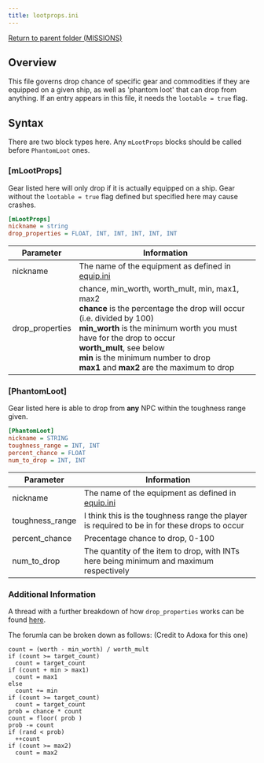 ```yaml
---
title: lootprops.ini
---
```


[Return to parent folder (MISSIONS)](../../Missions/index.md)

## Overview

This file governs drop chance of specific gear and commodities if they are equipped on a given ship, as well as 'phantom loot' that can drop from anything. If an entry appears in this file, it needs the `lootable = true` flag.

## Syntax

There are two block types here. Any `mLootProps` blocks should be called before `PhantomLoot` ones.

### [mLootProps]

Gear listed here will only drop if it is actually equipped on a ship. Gear without the `lootable = true` flag defined but specified here may cause crashes.


```ini
[mLootProps]
nickname = string
drop_properties = FLOAT, INT, INT, INT, INT, INT
```

| Parameter       | Information                                                                                                                                                                                                                                                                                                                          |
| --------------- | ------------------------------------------------------------------------------------------------------------------------------------------------------------------------------------------------------------------------------------------------------------------------------------------------------------------------------------ |
| nickname        | The name of the equipment as defined in [equip.ini](../Equipment/equip.ini.md)                                                                                                                                                                                                                                                       |
| drop_properties | chance, min_worth, worth_mult, min, max1, max2 <br />**chance** is the percentage the drop will occur (i.e. divided by 100)<br />**min_worth** is the minimum worth you must have for the drop to occur<br />**worth_mult**, see below<br />**min** is the minimum number to drop<br />**max1** and **max2** are the maximum to drop |

### [PhantomLoot]
Gear listed here is able to drop from **any** NPC within the toughness range given.

```ini
[PhantomLoot]
nickname = STRING
toughness_range = INT, INT
percent_chance = FLOAT
num_to_drop = INT, INT
```

| Parameter       | Information                                                                                  |
| --------------- | -------------------------------------------------------------------------------------------- |
| nickname        | The name of the equipment as defined in [equip.ini](../Equipment/equip.ini.md)               |
| toughness_range | I think this is the toughness range the player is required to be in for these drops to occur |
| percent_chance  | Precentage chance to drop, 0-100                                                             |
| num_to_drop     | The quantity of the item to drop, with INTs here being minimum and maximum respectively      |

### Additional Information

A thread with a further breakdown of how `drop_properties` works can be found [here](https://the-starport.net/modules/newbb/viewtopic.php?start=0&topic_id=872&viewmode=flat&order=ASC&status=&mode=0).

The forumla can be broken down as follows: (Credit to Adoxa for this one)

```
count = (worth - min_worth) / worth_mult
if (count >= target_count)
  count = target_count
if (count + min > max1)
  count = max1
else
  count += min
if (count >= target_count)
  count = target_count
prob = chance * count
count = floor( prob )
prob -= count
if (rand < prob)
  ++count
if (count >= max2)
  count = max2
  ```
